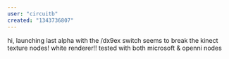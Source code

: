 ```yaml
---
user: "circuitb"
created: "1343736807"
---
```


hi,
launching last alpha with the /dx9ex switch seems to break the kinect  texture nodes!  white renderer!!
tested with both microsoft & openni nodes
